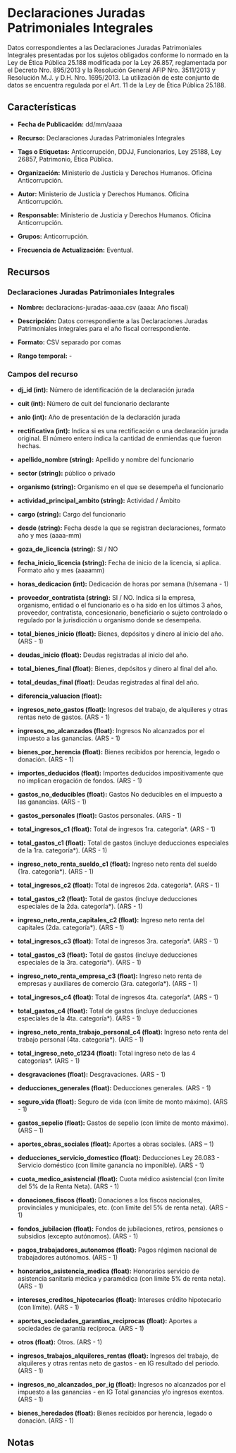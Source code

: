 Declaraciones Juradas Patrimoniales Integrales
==============================================

Datos correspondientes a las Declaraciones Juradas Patrimoniales Integrales presentadas por los sujetos obligados conforme lo normado en la Ley de Ética Pública 25.188 modificada por la Ley 26.857, reglamentada por el Decreto Nro. 895/2013 y la Resolución General AFIP Nro. 3511/2013 y Resolución M.J. y D.H. Nro. 1695/2013. La utilización de este conjunto de datos se encuentra regulada por el Art. 11 de la Ley de Ética Pública 25.188.

Características
---------------

-   **Fecha de Publicación:** dd/mm/aaaa

-   **Recurso:** Declaraciones Juradas Patrimoniales Integrales

-   **Tags o Etiquetas:** Anticorrupción, DDJJ, Funcionarios, Ley 25188, Ley 26857, Patrimonio, Ética Pública.

-   **Organización:** Ministerio de Justicia y Derechos Humanos. Oficina Anticorrupción.

-   **Autor:** Ministerio de Justicia y Derechos Humanos. Oficina Anticorrupción.

-   **Responsable:** Ministerio de Justicia y Derechos Humanos. Oficina Anticorrupción.

-   **Grupos:** Anticorrupción.

-   **Frecuencia de Actualización:** Eventual.

Recursos
--------

### Declaraciones Juradas Patrimoniales Integrales

-   **Nombre:** declaracions-juradas-aaaa.csv (aaaa: Año fiscal)

-   **Descripción:** Datos correspondiente a las Declaraciones Juradas Patrimoniales integrales para el año fiscal correspondiente.

-   **Formato:** CSV separado por comas

-   **Rango temporal:** -

### Campos del recurso

-   **dj\_id (int):** Número de identificación de la declaración jurada

-   **cuit (int):** Número de cuit del funcionario declarante

-   **anio (int):** Año de presentación de la declaración jurada

-   **rectificativa (int):** Indica si es una rectificación o una declaración jurada original. El número entero indica la cantidad de enmiendas que fueron hechas.

-   **apellido\_nombre (string):** Apellido y nombre del funcionario

-   **sector (string):** público o privado

-   **organismo (string):** Organismo en el que se desempeña el funcionario

-   **actividad\_principal\_ambito (string):** Actividad / Ámbito

-   **cargo (string):** Cargo del funcionario

-   **desde (string):** Fecha desde la que se registran declaraciones, formato año y mes (aaaa-mm)

-   **goza\_de\_licencia (string):** SI / NO

-   **fecha\_inicio\_licencia (string):** Fecha de inicio de la licencia, si aplica. Formato año y mes (aaaamm)

-   **horas\_dedicacion (int):** Dedicación de horas por semana (h/semana - 1)

-   **proveedor\_contratista (string):** SI / NO. Indica si la empresa, organismo, entidad o el funcionario es o ha sido en los últimos 3 años, proveedor, contratista, concesionario, beneficiario o sujeto controlado o regulado por la jurisdicción u organismo donde se desempeña.

-   **total\_bienes\_inicio (float):** Bienes, depósitos y dinero al inicio del año. (ARS - 1)

-   **deudas\_inicio (float):** Deudas registradas al inicio del año.

-   **total\_bienes\_final (float):** Bienes, depósitos y dinero al final del año.

-   **total\_deudas\_final (float):** Deudas registradas al final del año.

-   **diferencia\_valuacion (float):**

-   **ingresos\_neto\_gastos (float):** Ingresos del trabajo, de alquileres y otras rentas neto de gastos. (ARS - 1)

-   **ingresos\_no\_alcanzados (float):** Ingresos No alcanzados por el impuesto a las ganancias. (ARS - 1)

-   **bienes\_por\_herencia (float):** Bienes recibidos por herencia, legado o donación. (ARS - 1)

-   **importes\_deducidos (float):** Importes deducidos impositivamente que no implican erogación de fondos. (ARS - 1)

-   **gastos\_no\_deducibles (float):** Gastos No deducibles en el impuesto a las ganancias. (ARS - 1)

-   **gastos\_personales (float):** Gastos personales. (ARS - 1)

-   **total\_ingresos\_c1 (float):** Total de ingresos 1ra. categoría\*. (ARS - 1)

-   **total\_gastos\_c1 (float):** Total de gastos (incluye deducciones especiales de la 1ra. categoría\*). (ARS - 1)

-   **ingreso\_neto\_renta\_sueldo\_c1 (float):** Ingreso neto renta del sueldo (1ra. categoría\*). (ARS - 1)

-   **total\_ingresos\_c2 (float):** Total de ingresos 2da. categoría\*. (ARS - 1)

-   **total\_gastos\_c2 (float):** Total de gastos (incluye deducciones especiales de la 2da. categoría\*). (ARS - 1)

-   **ingreso\_neto\_renta\_capitales\_c2 (float):** Ingreso neto renta del capitales (2da. categoría\*). (ARS - 1)

-   **total\_ingresos\_c3 (float):** Total de ingresos 3ra. categoría\*. (ARS - 1)

-   **total\_gastos\_c3 (float):** Total de gastos (incluye deducciones especiales de la 3ra. categoría\*). (ARS - 1)

-   **ingreso\_neto\_renta\_empresa\_c3 (float):** Ingreso neto renta de empresas y auxiliares de comercio (3ra. categoría\*). (ARS - 1)

-   **total\_ingresos\_c4 (float):** Total de ingresos 4ta. categoría\*. (ARS - 1)

-   **total\_gastos\_c4 (float):** Total de gastos (incluye deducciones especiales de la 4ta. categoría\*). (ARS - 1)

-   **ingreso\_neto\_renta\_trabajo\_personal\_c4 (float):** Ingreso neto renta del trabajo personal (4ta. categoría\*). (ARS - 1)

-   **total\_ingreso\_neto\_c1234 (float):** Total ingreso neto de las 4 categorías\*. (ARS - 1)

-   **desgravaciones (float):** Desgravaciones. (ARS - 1)

-   **deducciones\_generales (float):** Deducciones generales. (ARS - 1)

-   **seguro\_vida (float):** Seguro de vida (con límite de monto máximo). (ARS - 1)

-   **gastos\_sepelio (float):** Gastos de sepelio (con límite de monto máximo). (ARS – 1)

-   **aportes\_obras\_sociales (float):** Aportes a obras sociales. (ARS – 1)

-   **deducciones\_servicio\_domestico (float):** Deducciones Ley 26.083 - Servicio doméstico (con límite ganancia no imponible). (ARS - 1)

-   **cuota\_medico\_asistencial (float):** Cuota médico asistencial (con límite del 5% de la Renta Neta). (ARS - 1)

-   **donaciones\_fiscos (float):** Donaciones a los fiscos nacionales, provinciales y municipales, etc. (con límite del 5% de renta neta). (ARS - 1)

-   **fondos\_jubilacion (float):** Fondos de jubilaciones, retiros, pensiones o subsidios (excepto autónomos). (ARS - 1)

-   **pagos\_trabajadores\_autonomos (float):** Pagos régimen nacional de trabajadores autónomos. (ARS - 1)

-   **honorarios\_asistencia\_medica (float):** Honorarios servicio de asistencia sanitaria médica y paramédica (con limite 5% de renta neta). (ARS - 1)

-   **intereses\_creditos\_hipotecarios (float):** Intereses crédito hipotecario (con límite). (ARS - 1)

-   **aportes\_sociedades\_garantias\_reciprocas (float):** Aportes a sociedades de garantía recíproca. (ARS - 1)

-   **otros (float):** Otros. (ARS - 1)

-   **ingresos\_trabajos\_alquileres\_rentas (float):** Ingresos del trabajo, de alquileres y otras rentas neto de gastos - en IG resultado del periodo. (ARS - 1)

-   **ingresos\_no\_alcanzados\_por\_ig (float):** Ingresos no alcanzados por el impuesto a las ganancias - en IG Total ganancias y/o ingresos exentos. (ARS - 1)

-   **bienes\_heredados (float):** Bienes recibidos por herencia, legado o donación. (ARS - 1)

Notas
-----
